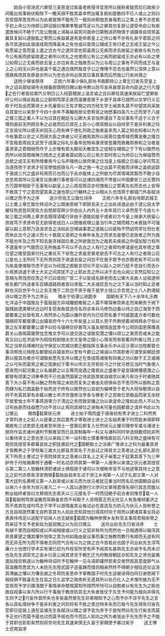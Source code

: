 <!-- { "loadSidebar": true } -->
　　始自小官进贰六卿受三圣恩宠过矣虽老疾侵寻宜思所以报称者毙而后已故疾少间辄出视事俯伏殿陛下一瞻天顔不胜其喜幸然出辄复剧如是数四不已人或止之则曰吾受国厚恩吾所以为此者犹惧不能有万一报効尚暇恤吾身哉若公之事上者不亦忠矣乎初上命公为侍郎公辞诏报曰惟卿孝敬诚笃足以为之卿其勿复辞公遂受命自公有疾遣医候问不絶于门及公勉强上谒每从容劳问亟命归第勉进药物慎于调摄毋自烦劳盖冀其复起以遂股肱之寄而公疾益甚遂有是命若皇上之待公者不亦有礼矣乎君臣之间各尽其道如此唐虞成周而降盖未之有也或曰昔周公辅成王有归老之志成王留之今公有愿留之意而皇上遣之岂古今之道异宜也耶盖周公无疾而求去故留之者欲与有为也今公有疾而欲留故遣之者所以优礼之也使周公有公之疾而欲留成王亦必有以处之使公如周公之无疾而欲去皇上亦岂肯舎之哉故吾以为公与周公之事有不同而成王与皇上之心则无以异也是盖千载之遇岂偶然哉宜乎公之惓惓不忍去也虽然公深体上意以慎厥疾庶其有瘳是亦所以为忠也亦何必居其位事其事而后然哉公行矣尚慎之
　　送杨少保省祭序
　　正统六年春少保礼部尚书南郡扬公上章乞归省先茔皇上许之诏兵部给驿传光禄备厨馔明日赐以勅书赉以防币金帛甚厚且命内臣送之行凡僮之在行者皆给廪饩又明日公入经筵稽谢上温言谕之且曰卿往其速来朕延伫望卿矣吁公何以得此哉盖公之聪明笃厚正直而温雅昔居于乡游于县庠已翘然以文学行义见称于时及出而第进士乡先軰皆以王佐才期之四方经生学士闻其名莫不仰望其风采故自其筮仕以来至于今四十余年不离翰苑居论思宥宻之地厯事四圣凡七迁而至于八座之尊三孤之重人不以为过其在朝廷与公卿大夫言恒恭谨自下及论事有不适于义合于理则直前无所顾忌争之必直而后已其在上前小心慎宻兢业以自持至于是非利害之际正言谠论所以感天听回天心而有禆于徳礼刑政之施者盖多而人莫之知也知者以为方今有事君以忠之义而得大臣之体者公可无媿焉其所以居髙位食厚禄而膺宠眷之隆岂不宜哉昔周自文武至于成康之际礼乐备举民物阜康贤俊登庸而致雍熙泰和之治者是虽贤圣之君相继而作于上亦惟有若太颠闳夭散宜生之徒相与辅相之于下有以致然也而所以经营图维殚力措虑之尤甚者莫如周公召公焉方其时周公为师召公为保恊赞而总统之成王实有所倚重焉今公与庐陵杨公居师保之位当皇上临御之日留心学问笃志治道孜孜于求贤才任官使恤民隠与凡一政之施一令之出莫不究极而详审之盖欲追踪于唐虞三代之盛非茍焉而已也而公于此亦能体上之所欲为尽其情竭其智而不敢少自怠忽焉其所以见诸言议施诸行事者皆可以达诸四海而不悖是以中国奠安三边无警四方万国举相安于无事有以副皇上之心其视周召亦何愧哉公之暂离左右而去也上安得不致其丁宁之意而望其来之速也耶公行翰林之士以相从久也饯燕于都城门外各赋诗以赠之而予为之序
　　送少宗伯王公致仕诗序
　　正统六年冬礼部右侍郎武城王公士嘉上章乞致仕特诏许之公既谢恩阙下即辞去夫士之出处进退必由于道公自太学擢任牧民登风宪佐方岳厯郎官拜少宗伯出入内外五十余年其行义卓然至于今逾七十矣三载之间两上章求去既得请辄行非由于道能如是乎或者曰方今皇上继承大统留心庶政笃于求贤命官尤欲得老成旧人以图维政理公虽当引年之期而精力未衰独不可强留以副上意耶乃汲汲求去之决如此岂竭诚事君之道哉公曰是殆不然幼而学壮而仕老而休此古今之通义而七十致政又圣明之令典年未及之而求去是便已怠政者之所为我不能也年及之而不知去是贪禄固位者之所欲我岂为之哉若夫疾病之所侵加智力有所不逮虽年少气鋭而讫无所施盖不可以不去古之人有行之者郑均李请是也其年徳之尊位望之隆受国家付托之重任天下安危之责虽至衰老欲去不可古之人有行之者周公召公是也上无所托下无所责则其于进退去留之间岂不在我乎若予也亦既老矣不可以有为矣虽使竭智尽虑不足以为经国之图极言切论不足以起人之听乃犹不思自引而去仆仆焉旅进退于贤士大夫之间其犹不之止耶此吾之所以决于去也众闻公言然后知公之意相与燕饯而叹羡之不已曰昔防广受二子以宦成名辞老而去公卿大夫故人设祖道供帐东都门外送者车百辆道路观者皆曰贤哉二大夫或叹息为之泣下盖以当时知止足者鲜也况后世乎今公之去无愧于二防岂不贤乎哉于是学士钱公合吾党之士八人酌酒赋诗以赠之而予为之序云
　　赠永宁伯谭公进爵序
　　国朝有天下八十余年礼乐教化洋溢于中国施及于蛮貊遐方异域雕题椎髻之人莫不辇琛奉贽奔走而来朝贡于阙下独残敌遗类窜伏近边时复窃发故尝选任名将总率兵马修饬边备以待之自辽海至于西鄙要害之处皆有其人焉然赤心为国以攘外安内为已任而名重于时威震逺方者可数也镇朔将军都督谭公出镇宣府今十六七年矣皇上以其乆劳于外勲绩着闻特拜永宁伯以褒之左军都督曹公谓予曰俭与镇朔交好甚笃义虽友朋情逾昆季今公荷防国恩荣膺髙爵关山杳隔莫罄贺忱念惟文字可以道交游之谊致契濶之懐以颂公之美而吾或未之能焉又曰公在洪武中为昭信校尉随太宗文皇帝之国小心慎宻而有智畧同列敬让而上亦知之当举兵靖难时出守保定以完城功累迁都指挥佥事永乐中从征沙漠以功陞都督佥事洪熈改元特陞左都督縂兵镇宣府以至有今爵公之竭诚以尽其职者可谓至矣朝廷颁爵以报其功者亦可谓极矣愿先生序以赠之在昔成周诸侯有四夷之功以献于王王或锡之以弓矢而宴劳之被之弦歌纪于策书以传示无穷若彤弓之什犹可想见当时气象使人感发而兴起况重之以名器爵之以五等而宠遇之隆若此之盛者乎是宜镇朔懐感激之心都督有颂美之词拳拳而不已也虽然国家之待武臣厚矣自祖宗以来凡有功于时者随其髙下大小莫不有以酬之然有得之未防而复失之者由夫骄侈纵恣不思尽所以报称之意而肆为私已图盖勤于始而怠于终有以致然也公自幼为偏禆至于老为大将恒敬慎以自持不务富其家有余辄以散士卒济穷饿修治学舎与佛老子之宫故位至极品而家无余财平居爱恤士卒不事燕游専力于清边之务而致安攘之功以承宠命之隆如此而人不以为过茍由是而往益懋乃功不怠以止焉则其禄位之进殆未可量也因都督之请并书此以为公赠云
　　赠商载第状元序
　　进士始于隋而盛于唐唐初有秀才进士二科然秀才常列进士之前人以是重之其后罢秀才専取进士进士之名始贵重于时而犹未得即释褐故有三试吏部无成者至宋进士一登第后即复入仕然状元止擢司理参军或与诸进士授将作监丞诸州通判节察推官而已且其制每年一科又与诸科同时举选频数烦扰非所以重待贤士之意也至元以来始三年一设科取士慎重専恪故前后八科文物之盛绰有可观但其授官多郡幕县佐之职犹袭前代之国朝取士之涂甚广惟进士之科为最重其贤才皆教养之于学校每三嵗大比郡县贡其名于方岳试之择其文之髙者达之礼部礼部合天下所贡士羣试之于贡院择其文之髙者以其名上之天子亲策之于廷第其髙下为三甲胪传于丹陛揭黄榜于通衢一时名动京师其第一甲第一人唐宋以来谓之状元者其授官与第二第三人皆翰林清职诸进士俱观政于诸司以次増秩命官不与他途等其待士之意比之前代亦厚矣淳安商辂载始由县庠生试于浙江乡闱第一人试于礼部又第一人对策大廷列名黄榜又第一人赵宋或以省元而为状元者犹见重当时而名后世国朝自设科以来六十余年为状元者凡二十一人其以道徳行义学问文章得君得名得行其志而能以勲业始终者皆曰文穆胡先生若夫以三元擅名于一时而冠絶乎前古者则惟吾载一人耳载聪明笃厚温雅而简静虽贫而不茍取于人资用匮乏而无忧见人有急难倾槖济之而不吝其在成均笃志于学不以游惰废其业每试必在首选及为防元为状元人皆称誉之方且自视欿然畧无自矜意其为人如此吾知其他日得其时际于用而以建诸其事业将必表表伟伟足以追配于前闻人也无疑矣载既为翰林修撰乡友秋官主事周君相率贺之而来征予文予老矣姑为是説赠之以为后日徴云
　　送司业赵先生归省诗序
　　士有越千里而自相知或以声闻相接或以行义之契非有所为而然也一旦相遇得以输泻其夙昔慕望之懐其懽忻悦怿之意为何如哉由是议事而事立施教而教行有顺而无逆有同而无异无所为而不得者志同而气合有以为之揆之古今皆若此也国子司业赵先生淳笃廉介士也徳行学术实有诸已初为外校官所至有声予闻其名甚熟先生亦闻予名而未识也及先生调官兖之金乡衍圣公闻其贤言于朝乞迁为府教授朝廷亦知先生之贤也留弗遣拟授京秩遂以为翰林待诏时予在翰林一见与语即讙然若素交者然观其意度辞气从容温雅而悉其为人未防先生陞贰国子迹虽踈而情则相亲然终不得朝夕相往还论议涤其滞幽之懐以为慊去嵗之冬荷防圣恩命予掌教国子时先生适被诬得白同日谢恩阙下相视俱不胜喜先生在监之日久监学之政练析无遗其所以处已化人之术惟所施为无不宜焉而予学识疎浅闇于事情承命兢惕莫知所措然所恃可以自勉者以有先生为之助也故自视事以来凡所以行于事施于教庶防其无大失者皆仗于先生予何能为哉向非得先生则予之行妄作其所失也多矣虽然使先生非素相知予之心而予亦不谅乎先生之言各以其私情纷争于是非利害之间则将有不胜之患岂特多失而已哉今先生得告归省先茔即日促装上道在监诸先生各赋诗以赠之谓予宜为序予于是怅然曰先生行矣言而莫予正也行而莫予箴也过而莫予规也而今而后人知向之所为者皆出于先生而予之不能于其职也彰彰矣然则将奈何先生其速来慎无久留于家期使予寡过矣乎
　　送王愽士还南监序
